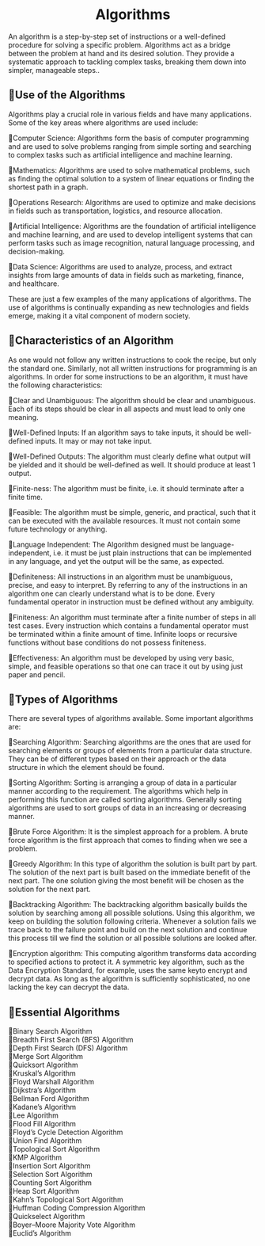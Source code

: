 <h1 align="center">Algorithms</h1>
<p>An algorithm is a step-by-step set of instructions or a well-defined procedure for solving a specific problem. Algorithms act as a bridge between the problem at hand and its desired solution. They provide a systematic approach to tackling complex tasks, breaking them down into simpler, manageable steps..</p>

<h2>🔸Use of the Algorithms</h2>
<p>Algorithms play a crucial role in various fields and have many applications. Some of the key areas where algorithms are used include:</p>

🔹Computer Science: Algorithms form the basis of computer programming and are used to solve problems ranging from simple sorting and searching to complex tasks such as artificial intelligence and machine learning.

🔹Mathematics: Algorithms are used to solve mathematical problems, such as finding the optimal solution to a system of linear equations or finding the shortest path in a graph.

🔹Operations Research: Algorithms are used to optimize and make decisions in fields such as transportation, logistics, and resource allocation.

🔹Artificial Intelligence: Algorithms are the foundation of artificial intelligence and machine learning, and are used to develop intelligent systems that can perform tasks such as image recognition, natural language processing, and decision-making.

🔹Data Science: Algorithms are used to analyze, process, and extract insights from large amounts of data in fields such as marketing, finance, and healthcare.

These are just a few examples of the many applications of algorithms. The use of algorithms is continually expanding as new technologies and fields emerge, making it a vital component of modern society.

<h2>🔸Characteristics of an Algorithm</h2>
As one would not follow any written instructions to cook the recipe, but only the standard one. Similarly, not all written instructions for programming is an algorithms. In order for some instructions to be an algorithm, it must have the following characteristics:

🔹Clear and Unambiguous: The algorithm should be clear and unambiguous. Each of its steps should be clear in all aspects and must lead to only one meaning.

🔹Well-Defined Inputs: If an algorithm says to take inputs, it should be well-defined inputs. It may or may not take input.

🔹Well-Defined Outputs: The algorithm must clearly define what output will be yielded and it should be well-defined as well. It should produce at least 1 output.

🔹Finite-ness: The algorithm must be finite, i.e. it should terminate after a finite time.

🔹Feasible: The algorithm must be simple, generic, and practical, such that it can be executed with the available resources. It must not contain some future technology or anything.

🔹Language Independent: The Algorithm designed must be language-independent, i.e. it must be just plain instructions that can be implemented in any language, and yet the output will be the same, as expected.

🔹Definiteness: All instructions in an algorithm must be unambiguous, precise, and easy to interpret. By referring to any of the instructions in an algorithm one can clearly understand what is to be done. Every fundamental operator in instruction must be defined without any ambiguity.

🔹Finiteness: An algorithm must terminate after a finite number of steps in all test cases. Every instruction which contains a fundamental operator must be terminated within a finite amount of time. Infinite loops or recursive functions without base conditions do not possess finiteness.

🔹Effectiveness: An algorithm must be developed by using very basic, simple, and feasible operations so that one can trace it out by using just paper and pencil.

<h2>🔸Types of Algorithms</h2>
<p>There are several types of algorithms available. Some important algorithms are:</p>

🔹Searching Algorithm: Searching algorithms are the ones that are used for searching elements or groups of elements from a particular data structure. They can be of different types based on their approach or the data structure in which the element should be found.

🔹Sorting Algorithm: Sorting is arranging a group of data in a particular manner according to the requirement. The algorithms which help in performing this function are called sorting algorithms. Generally sorting algorithms are used to sort groups of data in an increasing or decreasing manner.

🔹Brute Force Algorithm: It is the simplest approach for a problem. A brute force algorithm is the first approach that comes to finding when we see a problem.

🔹Greedy Algorithm: In this type of algorithm the solution is built part by part. The solution of the next part is built based on the immediate benefit of the next part. The one solution giving the most benefit will be chosen as the solution for the next part.

🔹Backtracking Algorithm: The backtracking algorithm basically builds the solution by searching among all possible solutions. Using this algorithm, we keep on building the solution following criteria. Whenever a solution fails we trace back to the failure point and build on the next solution and continue this process till we find the solution or all possible solutions are looked after.

🔹Encryption algorithm: This computing algorithm transforms data according to specified actions to protect it. A symmetric key algorithm, such as the Data Encryption Standard, for example, uses the same keyto encrypt and decrypt data. As long as the algorithm is sufficiently sophisticated, no one lacking the key can decrypt the data.

<h2>🔸Essential Algorithms</h2>
🔹Binary Search Algorithm<br />
🔹Breadth First Search (BFS) Algorithm<br />
🔹Depth First Search (DFS) Algorithm<br />
🔹Merge Sort Algorithm<br />
🔹Quicksort Algorithm<br />
🔹Kruskal’s Algorithm<br />
🔹Floyd Warshall Algorithm<br />
🔹Dijkstra’s Algorithm<br />
🔹Bellman Ford Algorithm<br />
🔹Kadane’s Algorithm<br />
🔹Lee Algorithm<br />
🔹Flood Fill Algorithm<br />
🔹Floyd’s Cycle Detection Algorithm<br />
🔹Union Find Algorithm<br />
🔹Topological Sort Algorithm<br />
🔹KMP Algorithm<br />
🔹Insertion Sort Algorithm<br />
🔹Selection Sort Algorithm<br />
🔹Counting Sort Algorithm<br />
🔹Heap Sort Algorithm<br />
🔹Kahn’s Topological Sort Algorithm<br />
🔹Huffman Coding Compression Algorithm<br />
🔹Quickselect Algorithm<br />
🔹Boyer–Moore Majority Vote Algorithm<br />
🔹Euclid’s Algorithm<br />
